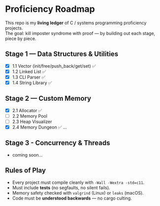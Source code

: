 # Proficiency Roadmap

This repo is my **living ledger** of C / systems programming proficiency projects.  
The goal: kill imposter syndrome with proof — by building out each stage, piece by piece.

## Stage 1 — Data Structures & Utilities
- [x] 1.1 Vector (init/free/push_back/get/set) ✅
- [x] 1.2 Linked List ✅
- [x] 1.3 CLI Parser ✅
- [x] 1.4 String Library ✅

## Stage 2 — Custom Memory
- [x] 2.1 Allocator ✅
- [ ] 2.2 Memory Pool
- [ ] 2.3 Heap Visualizer
- [x] 2.4 Memory Dungeon ✅
...

## Stage 3 - Concurrency & Threads

- coming soon...

## Rules of Play
- Every project must compile cleanly with `-Wall -Wextra -std=c11`.
- Must include **tests** (no segfaults, no silent fails).
- Memory safety checked with `valgrind` (Linux) or `leaks` (macOS).
- Code must be **understood backwards** — no cargo culting.
